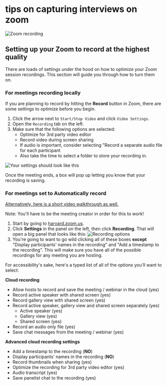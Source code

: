 # tips on capturing interviews on zoom
![Zoom recording](https://media.giphy.com/media/UQfqQifAjmFHVmstIl/giphy.gif)

## Setting up your Zoom to record at the highest quality
There are loads of settings under the hood on how to optimize your Zoom session recordings. This section will guide you through how to turn them on.

### For meetings recording locally
If you are planning to record by hitting the **Record** button in Zoom, there are some settings to optimize before you begin.

1. Click the arrow next to `Start/Stop Video` and click `Video Settings`. 
2. Open the `Recording` tab on the left.
3. Make sure that the following options are selected:
    * Optimize for 3rd party video editor
    * Record video during screen sharing
    * If audio is important, consider selecting "Record a separate audio file for each participant
    * Also take the time to select a folder to store your recording in.

![Your settings should look like this](https://files.slack.com/files-pri/T0HTW3H0V-F01B6HB7B4Z/screen_shot_2020-09-16_at_12.58.25_pm.png?pub_secret=7761739847)

Once the meeting ends, a box will pop up letting you know that your recording is saving.



### For meetings set to Automatically record
 [Alternatively, here is a short video walkthrough as well.](https://www.youtube.com/watch?v=Ty0CJH5yzWw&feature=youtu.be)

Note: You'll have to be the meeting creator in order for this to work!

1. Start by going to [harvard.zoom.us](harvard.zoom.us).
2. Click **Settings** in the panel on the left, then click **Recording**.
That will open a big panel that looks like this:
![Recording options](https://files.slack.com/files-pri/T0HTW3H0V-F0167140CE5/screen_shot_2020-06-22_at_11.49.27_am.png?pub_secret=f528e0fbaf)
3. You're going to want to go wild clicking all of these boxes **except** "Display participants' names in the recording" and "Add a timestamp to the recording". This will make sure you have all of the possible recordings for any meeting you are hosting.


For accessibility's sake, here's a typed list of all of the options you'll want to select:


**Cloud recording**

- Allow hosts to record and save the meeting / webinar in the cloud (yes)
- Record active speaker with shared screen (yes)
- Record gallery view with shared screen (yes)
- Record active speaker, gallery view and shared screen separately (yes)
   - Active speaker (yes)
  - Gallery view (yes)
  - Shared screen (yes)
- Record an audio only file (yes)
- Save chat messages from the meeting / webinar (yes)

**Advanced cloud recording settings**
- Add a timestamp to the recording (**NO**)
- Display participants' names in the recording (**NO**)
- Record thumbnails when sharing (yes)
- Optimize the recording for 3rd party video editor (yes)
- Audio transcript (yes)
- Save panelist chat to the recording (yes)
